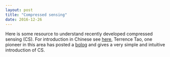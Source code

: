 ```yaml
---
layout: post
title: "Compressed sensing"
date: 2016-12-26
---
```


Here is some resource to understand recently developed compressed sensing (CS). For introduction in Chinese see [here](), Terrence Tao, one pioneer in this area has posted a [bolog]() and gives a very simple and intuitive introduction of CS.